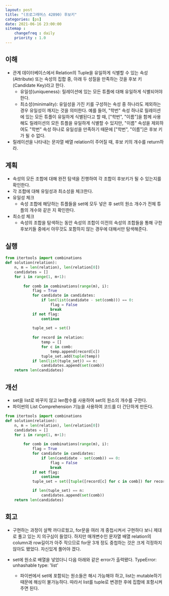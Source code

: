 ```yaml
---
layout: post
title: "(프로그래머스 42890) 후보키"
categories: [ps]
date: 2021-06-16 23:00:00
sitemap :
    changefreq : daily
    priority : 1.0
---
```


## 이해

- 관계 데이터베이스에서 Relation의 Tuple을 유일하게 식별할 수 있는 속성(Attribute) 또는 속성의 집합 중, 아래 두 성질을 만족하는 것을 후보 키(Candidate Key)라고 한다.
    - 유일성(uniqueness): 릴레이션에 있는 모든 튜플에 대해 유일하게 식별되어야 한다.
    - 최소성(minimality): 유일성을 가진 키를 구성하는 속성 중 하나라도 제외하는 경우 유일성이 깨지는 것을 의미한다. 예를 들어, "학번" 속성 하나로 릴레이션에 있는 모든 튜플이 유일하게 식별된다고 할 때, ["학번", "이름"]을 함께 사용해도 릴레이션의 모든 튜플을 유일하게 식별할 수 있지만, "이름" 속성을 제외하여도 "학번" 속성 하나로 유일성을 만족하기 때문에 ["학번", "이름"]은 후보 키가 될 수 없다.
- 릴레이션을 나타내는 문자열 배열 relation이 주어질 때, 후보 키의 개수를 return하라.



## 계획
- 속성의 모든 조합에 대해 완전 탐색을 진행하여 각 조합이 후보키가 될 수 있는지를 확인한다. 
- 각 조합에 대해 유일성과 최소성을 체크한다.
- 유일성 체크
    - 속성 조합에 해당하는 튜플들을 set에 모두 넣은 후 set의 원소 개수가 전체 튜플의 개수와 같은 지 확인한다.
- 최소성 체크
    - 속성의 조합을 탐색하는 동안 속성의 조합이 이전의 속성의 조합들을 통해 구한 후보키들 중에서 아무것도 포함하지 않는 경우에 대해서만 탐색해준다. 



## 실행

```python
from itertools import combinations
def solution(relation):
    n, m = len(relation), len(relation[0])
    candidates = []
    for i in range(1, m+1):
        
        for comb in combinations(range(m), i):
            flag = True
            for candidate in candidates:
                if len(list(candidate - set(comb))) == 0:
                    flag = False
                    break
            if not flag:
                continue
            
            tuple_set = set()
            
            for record in relation:
                temp = []
                for c in comb:
                    temp.append(record[c])
                tuple_set.add(tuple(temp))
            if len(list(tuple_set)) == n:
                candidates.append(set(comb))
    return len(candidates)
```

## 개선
- set을 list로 바꾸지 않고 len함수를 사용하여 set의 원소의 개수를 구한다.
- 파이썬의 List Comprehension 기능을 사용하여 코드를 더 간단하게 만든다.

```python
from itertools import combinations
def solution(relation):
    n, m = len(relation), len(relation[0])
    candidates = []
    for i in range(1, m+1):
        
        for comb in combinations(range(m), i):
            flag = True
            for candidate in candidates:
                if len(candidate - set(comb)) == 0:
                    flag = False
                    break
            if not flag:
                continue
            tuple_set = set([tuple([record[c] for c in comb]) for record in relation])

            if len(tuple_set) == n:
                candidates.append(set(comb))
    return len(candidates)
```

## 회고
- 구현하는 과정이 살짝 까다로웠고, for문을 여러 개 중첩시켜서 구현하다 보니 제대로 풀고 있는 지 의구심이 들었다. 하지만 매개변수인 문자열 배열 relation의 column과 row길이가 아주 작으므로 for문 3개 정도 중첩하는 것은 크게 걱정하지 않아도 됐었다. 자신있게 풀어야 겠다.

- set에 원소로 배열을 넣었더니 다음 아래와 같은 error가 출력됐다.
    TypeError: unhashable type: 'list'
    - 파이썬에서 set에 포함되는 원소들은 해시 가능해야 하고, list는 mutable하기 때문에 해싱이 불가능하다. 따라서 list를 tuple로 변경한 후에 집합에 포함시켜주면 된다. 